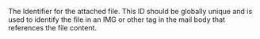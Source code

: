 The Identifier for the attached file. This ID should be globally unique and is used to identify the file in an IMG or other tag in the mail body that references the file content. 